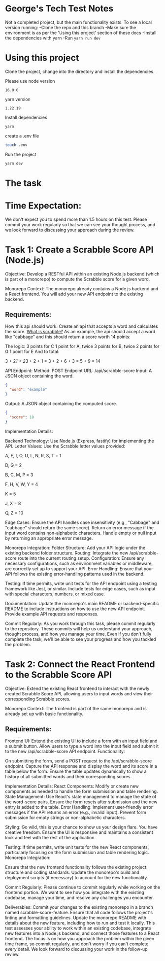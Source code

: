 # George's Tech Test Notes

Not a completed project, but the main functionality exists.
To see a local version running:
-Clone the repo and this branch
-Make sure the environment is as per the 'Using this project' section of these docs
-Install the dependencies with yarn
-Run `yarn run dev`

# Using this project

Clone the project, change into the directory and install the dependencies.

Please use
node version

```
16.0.0
```

yarn version

```
1.22.19
```

Install dependencies

```bash
yarn
```

create a .env file

```bash
touch .env
```

Run the project

```bash
yarn dev
```

# The task

# Time Expectation:

We don't expect you to spend more than 1.5 hours on this test. Please commit your work regularly so that we can see your thought process, and we look forward to discussing your approach during the review.

# Task 1: Create a Scrabble Score API (Node.js)

Objective:
Develop a RESTful API within an existing Node.js backend (which is part of a monorepo) to compute the Scrabble score for a given word.

Monorepo Context:
The monorepo already contains a Node.js backend and a React frontend.
You will add your new API endpoint to the existing backend.

## Requirements:

How this api should work:
Create an api that accepts a word and calculates the score.
[What is scrabble?](https://en.wikipedia.org/wiki/Scrabble)
As an example, the api should accept a word like "cabbage" and this should return a score worth 14 points:

The logic:
3 points for C
1 point for A, twice
3 points for B, twice
2 points for G
1 point for E
And to total:

3 + 2*1 + 2*3 + 2 + 1
= 3 + 2 + 6 + 3
= 5 + 9
= 14

API Endpoint:
Method: POST
Endpoint URL: /api/scrabble-score
Input: A JSON object containing the word.

```json
{
  "word": "example"
}
```

Output: A JSON object containing the computed score.

```json
{
  "score": 18
}
```

Implementation Details:

Backend Technology: Use Node.js (Express, fastify) for implementing the API.
Letter Values: Use the Scrabble letter values provided:

A, E, I, O, U, L, N, R, S, T = 1

D, G = 2

B, C, M, P = 3

F, H, V, W, Y = 4

K = 5

J, X = 8

Q, Z = 10

Edge Cases:
Ensure the API handles case insensitivity (e.g., "Cabbage" and "cabbage" should return the same score).
Return an error message if the input word contains non-alphabetic characters.
Handle empty or null input by returning an appropriate error message.

Monorepo Integration:
Folder Structure: Add your API logic under the existing backend folder structure.
Routing: Integrate the new /api/scrabble-score route into the current routing setup.
Configuration: Ensure any necessary configurations, such as environment variables or middleware, are correctly set up to support your API.
Error Handling: Ensure that your API follows the existing error-handling patterns used in the backend.

Testing:
If time permits, write unit tests for the API endpoint using a testing framework like Jest, or similar.
Include tests for edge cases, such as input with special characters, numbers, or mixed case.

Documentation:
Update the monorepo's main README or backend-specific README to include instructions on how to use the new API endpoint.
Provide example API requests and responses.

Commit Regularly:
As you work through this task, please commit regularly to the repository. These commits will help us understand your approach, thought process, and how you manage your time. Even if you don't fully complete the task, we'll be able to see your progress and how you tackled the problem.

# Task 2: Connect the React Frontend to the Scrabble Score API

Objective:
Extend the existing React frontend to interact with the newly created Scrabble Score API, allowing users to input words and view their corresponding Scrabble scores.

Monorepo Context:
The frontend is part of the same monorepo and is already set up with basic functionality.

## Requirements:

Frontend UI:
Extend the existing UI to include a form with an input field and a submit button.
Allow users to type a word into the input field and submit it to the new /api/scrabble-score API endpoint.
Functionality:

On submitting the form, send a POST request to the /api/scrabble-score endpoint.
Capture the API response and display the word and its score in a table below the form.
Ensure the table updates dynamically to show a history of all submitted words and their corresponding scores.

Implementation Details:
React Components: Modify or create new components as needed to handle the form submission and table rendering.
State Management: Use React's state management to manage the state of the word-score pairs. Ensure the form resets after submission and the new entry is added to the table.
Error Handling: Implement user-friendly error messages if the API returns an error (e.g., invalid input). Prevent form submission for empty strings or non-alphabetic characters.

Styling:
Go wild, this is your chance to show us your design flare. You have creative freedom.
Ensure the UI is responsive and maintains a consistent look and feel with the rest of the application.

Testing:
If time permits, write unit tests for the new React components, particularly focusing on the form submission and table rendering logic.
Monorepo Integration:

Ensure that the new frontend functionality follows the existing project structure and coding standards.
Update the monorepo's build and deployment scripts (if necessary) to account for the new functionality.

Commit Regularly:
Please continue to commit regularly while working on the frontend portion. We want to see how you integrate with the existing codebase, manage your time, and resolve any challenges you encounter.

Deliverables:
Commit your changes to the existing monorepo in a branch named scrabble-score-feature.
Ensure that all code follows the project's linting and formatting guidelines.
Update the monorepo README with details about the new feature, including how to run and test it locally.
This test assesses your ability to work within an existing codebase, integrate new features into a Node.js backend, and connect those features to a React frontend. The focus is on how you approach the problem within the given time frame, so commit regularly, and don't worry if you can't complete every detail. We look forward to discussing your work in the follow-up review.
